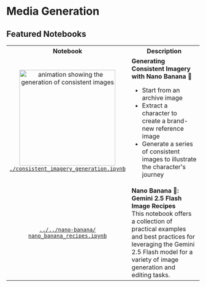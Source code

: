 # Media Generation

## Featured Notebooks

<!-- markdownlint-disable MD033 -->
<table>
  <tr>
    <th style="text-align: center">Notebook</th>
    <th style="text-align: center">Description</th>
  </tr>
  <tr>
    <td style="text-align: center">
      <a href="consistent_imagery_generation.ipynb">
        <img
          src="https://storage.googleapis.com/github-repo/generative-ai/gemini/use-cases/media-generation/consistent_imagery_generation/graph_animated.gif"
          width="250px" alt="animation showing the generation of consistent images" />
        <br />
        <code>./consistent_imagery_generation.ipynb</code></a>
    </td>
    <td>
      <b>Generating Consistent Imagery with Nano Banana 🍌</b>
      <ul>
        <li>Start from an archive image</li>
        <li>Extract a character to create a brand-new reference image</li>
        <li>Generate a series of consistent images to illustrate the character's journey</li>
      </ul>
    </td>
  </tr>
  <tr>
    <td style="text-align: center">
      <a href="../../nano-banana/nano_banana_recipes.ipynb">
        <code>../../nano-banana/<br />nano_banana_recipes.ipynb</code>
      </a>
    </td>
    <td>
      <b>Nano Banana 🍌: Gemini 2.5 Flash Image Recipes</b>
      <br />
      This notebook offers a collection of practical examples and best practices
      for leveraging the Gemini 2.5 Flash model for a variety of image
      generation and editing tasks.
    </td>
  </tr>
</table>
<!-- markdownlint-enable MD033 -->
